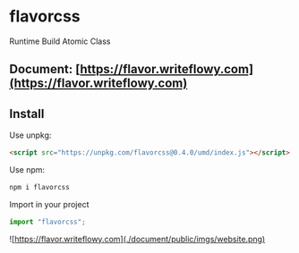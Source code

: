 # flavorcss

Runtime Build Atomic Class

## Document: [https://flavor.writeflowy.com](https://flavor.writeflowy.com)

## Install

Use unpkg:

```html
<script src="https://unpkg.com/flavorcss@0.4.0/umd/index.js"></script>
```

Use npm:

```sh
npm i flavorcss
```

Import in your project

```js
import "flavorcss";
```

![https://flavor.writeflowy.com](./document/public/imgs/website.png)
